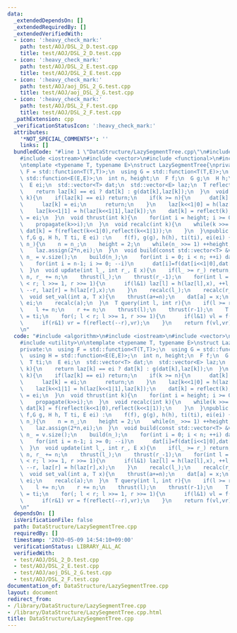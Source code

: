 ```yaml
---
data:
  _extendedDependsOn: []
  _extendedRequiredBy: []
  _extendedVerifiedWith:
  - icon: ':heavy_check_mark:'
    path: test/AOJ/DSL_2_D.test.cpp
    title: test/AOJ/DSL_2_D.test.cpp
  - icon: ':heavy_check_mark:'
    path: test/AOJ/DSL_2_E.test.cpp
    title: test/AOJ/DSL_2_E.test.cpp
  - icon: ':heavy_check_mark:'
    path: test/AOJ/aoj_DSL_2_G.test.cpp
    title: test/AOJ/aoj_DSL_2_G.test.cpp
  - icon: ':heavy_check_mark:'
    path: test/AOJ/DSL_2_F.test.cpp
    title: test/AOJ/DSL_2_F.test.cpp
  _pathExtension: cpp
  _verificationStatusIcon: ':heavy_check_mark:'
  attributes:
    '*NOT_SPECIAL_COMMENTS*': ''
    links: []
  bundledCode: "#line 1 \"DataStructure/LazySegmentTree.cpp\"\n#include <algorithm>\n\
    #include <iostream>\n#include <vector>\n#include <functional>\n#include <utility>\n\
    \ntemplate <typename T, typename E>\nstruct LazySegmentTree{\nprivate:\n  using\
    \ F = std::function<T(T,T)>;\n  using G = std::function<T(T,E)>;\n  using H =\
    \ std::function<E(E,E)>;\n  int n, height;\n  F f;\n  G g;\n  H h;\n  T ti;\n\
    \  E ei;\n  std::vector<T> dat;\n  std::vector<E> laz;\n  T reflect(int k){\n\
    \    return laz[k] == ei ? dat[k] : g(dat[k],laz[k]);\n  }\n  void propagate(int\
    \ k){\n    if(laz[k] == ei) return;\n    if(k >= n){\n      dat[k] = reflect(k);\n\
    \      laz[k] = ei;\n      return;\n    }\n    laz[k<<1|0] = h(laz[k<<1|0],laz[k]);\n\
    \    laz[k<<1|1] = h(laz[k<<1|1],laz[k]);\n    dat[k] = reflect(k);\n    laz[k]\
    \ = ei;\n  }\n  void thrust(int k){\n    for(int i = height; i >= 0; --i)\n  \
    \    propagate(k>>i);\n  }\n  void recalc(int k){\n    while(k >>= 1){\n     \
    \ dat[k] = f(reflect(k<<1|0),reflect(k<<1|1));\n    }\n  }\npublic:\n  LazySegmentTree(F\
    \ f,G g, H h, T ti, E ei) :\n    f(f), g(g), h(h), ti(ti), ei(ei) {}\n  void build(int\
    \ n_){\n    n = n_;\n    height = 2;\n    while(n_ >>= 1) ++height;\n    dat.assign(2*n,ti);\n\
    \    laz.assign(2*n,ei);\n  }\n  void build(const std::vector<T> &v){\n    int\
    \ n_ = v.size();\n    build(n_);\n    for(int i = 0; i < n; ++i) dat[n+i]=v[i];\n\
    \    for(int i = n-1; i >= 0; --i)\n      dat[i]=f(dat[i<<1|0],dat[i<<1|1]);\n\
    \  }\n  void update(int l_, int r_, E x){\n    if(l_ >= r_) return;\n    l_ +=\
    \ n, r_ += n;\n    thrust(l_);\n    thrust(r_-1);\n    for(int l = l_, r = r_;l\
    \ < r; l >>= 1, r >>= 1){\n      if(l&1) laz[l] = h(laz[l],x), ++l;\n      if(r&1)\
    \ --r, laz[r] = h(laz[r],x);\n    }\n    recalc(l_);\n    recalc(r_-1);\n  }\n\
    \  void set_val(int a, T x){\n    thrust(a+=n);\n    dat[a] = x;\n    laz[a] =\
    \ ei;\n    recalc(a);\n  }\n  T query(int l, int r){\n    if(l >= r) return ti;\n\
    \    l += n;\n    r += n;\n    thrust(l);\n    thrust(r-1);\n    T vl = ti, vr\
    \ = ti;\n    for(; l < r; l >>= 1, r >>= 1){\n      if(l&1) vl = f(vl,reflect(l++));\n\
    \      if(r&1) vr = f(reflect(--r),vr);\n    }\n    return f(vl,vr);\n  }\n};\n\
    \n"
  code: "#include <algorithm>\n#include <iostream>\n#include <vector>\n#include <functional>\n\
    #include <utility>\n\ntemplate <typename T, typename E>\nstruct LazySegmentTree{\n\
    private:\n  using F = std::function<T(T,T)>;\n  using G = std::function<T(T,E)>;\n\
    \  using H = std::function<E(E,E)>;\n  int n, height;\n  F f;\n  G g;\n  H h;\n\
    \  T ti;\n  E ei;\n  std::vector<T> dat;\n  std::vector<E> laz;\n  T reflect(int\
    \ k){\n    return laz[k] == ei ? dat[k] : g(dat[k],laz[k]);\n  }\n  void propagate(int\
    \ k){\n    if(laz[k] == ei) return;\n    if(k >= n){\n      dat[k] = reflect(k);\n\
    \      laz[k] = ei;\n      return;\n    }\n    laz[k<<1|0] = h(laz[k<<1|0],laz[k]);\n\
    \    laz[k<<1|1] = h(laz[k<<1|1],laz[k]);\n    dat[k] = reflect(k);\n    laz[k]\
    \ = ei;\n  }\n  void thrust(int k){\n    for(int i = height; i >= 0; --i)\n  \
    \    propagate(k>>i);\n  }\n  void recalc(int k){\n    while(k >>= 1){\n     \
    \ dat[k] = f(reflect(k<<1|0),reflect(k<<1|1));\n    }\n  }\npublic:\n  LazySegmentTree(F\
    \ f,G g, H h, T ti, E ei) :\n    f(f), g(g), h(h), ti(ti), ei(ei) {}\n  void build(int\
    \ n_){\n    n = n_;\n    height = 2;\n    while(n_ >>= 1) ++height;\n    dat.assign(2*n,ti);\n\
    \    laz.assign(2*n,ei);\n  }\n  void build(const std::vector<T> &v){\n    int\
    \ n_ = v.size();\n    build(n_);\n    for(int i = 0; i < n; ++i) dat[n+i]=v[i];\n\
    \    for(int i = n-1; i >= 0; --i)\n      dat[i]=f(dat[i<<1|0],dat[i<<1|1]);\n\
    \  }\n  void update(int l_, int r_, E x){\n    if(l_ >= r_) return;\n    l_ +=\
    \ n, r_ += n;\n    thrust(l_);\n    thrust(r_-1);\n    for(int l = l_, r = r_;l\
    \ < r; l >>= 1, r >>= 1){\n      if(l&1) laz[l] = h(laz[l],x), ++l;\n      if(r&1)\
    \ --r, laz[r] = h(laz[r],x);\n    }\n    recalc(l_);\n    recalc(r_-1);\n  }\n\
    \  void set_val(int a, T x){\n    thrust(a+=n);\n    dat[a] = x;\n    laz[a] =\
    \ ei;\n    recalc(a);\n  }\n  T query(int l, int r){\n    if(l >= r) return ti;\n\
    \    l += n;\n    r += n;\n    thrust(l);\n    thrust(r-1);\n    T vl = ti, vr\
    \ = ti;\n    for(; l < r; l >>= 1, r >>= 1){\n      if(l&1) vl = f(vl,reflect(l++));\n\
    \      if(r&1) vr = f(reflect(--r),vr);\n    }\n    return f(vl,vr);\n  }\n};\n\
    \n"
  dependsOn: []
  isVerificationFile: false
  path: DataStructure/LazySegmentTree.cpp
  requiredBy: []
  timestamp: '2020-05-09 14:54:10+09:00'
  verificationStatus: LIBRARY_ALL_AC
  verifiedWith:
  - test/AOJ/DSL_2_D.test.cpp
  - test/AOJ/DSL_2_E.test.cpp
  - test/AOJ/aoj_DSL_2_G.test.cpp
  - test/AOJ/DSL_2_F.test.cpp
documentation_of: DataStructure/LazySegmentTree.cpp
layout: document
redirect_from:
- /library/DataStructure/LazySegmentTree.cpp
- /library/DataStructure/LazySegmentTree.cpp.html
title: DataStructure/LazySegmentTree.cpp
---
```

